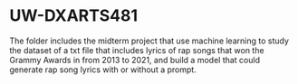 # UW-DXARTS481
The folder includes the midterm project that use machine learning to study the dataset of a txt file that includes lyrics of rap songs
that won the Grammy Awards in from 2013 to 2021, and build a model that could generate rap song lyrics with or without a prompt.

